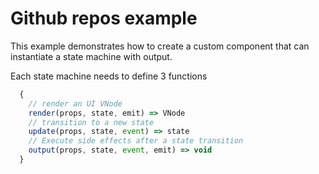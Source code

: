 # Github repos example

This example demonstrates how to create a custom component that can instantiate a state machine with output.

Each state machine needs to define 3 functions

```js
  {
    // render an UI VNode
    render(props, state, emit) => VNode
    // transition to a new state
    update(props, state, event) => state
    // Execute side effects after a state transition
    output(props, state, event, emit) => void
  }
```
